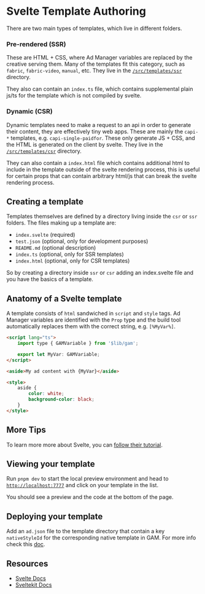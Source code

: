 # Svelte Template Authoring

There are two main types of templates, which live in different folders.

### Pre-rendered (SSR)

These are HTML + CSS, where Ad Manager variables are replaced by
the creative serving them. Many of the templates fit this category, such as `fabric`,
`fabric-video`, `manual`, etc. They live in the [`/src/templates/ssr`](/src/templates/ssr) directory.

They also can contain an `index.ts` file, which contains supplemental plain js/ts for the template which is not compiled by svelte.

### Dynamic (CSR)

Dynamic templates need to make a request to an api in order to generate their
content, they are effectively tiny web apps. These are mainly the `capi-*` templates, e.g. `capi-single-paidfor`.
These only generate JS + CSS, and the HTML is generated on the client by svelte.
They live in the [`/src/templates/csr`](/src/templates/csr) directory.

They can also contain a `index.html` file which contains additional html to include in the template outside of the svelte rendering process, this is useful for certain props that can contain arbitrary html/js that can break the svelte rendering process.

## Creating a template

Templates themselves are defined by a directory living inside the `csr` or `ssr`
folders. The files making up a template are:

- `index.svelte` (required)
- `test.json` (optional, only for development purposes)
- `README.md` (optional description)
- `index.ts` (optional, only for SSR templates)
- `index.html` (optional, only for CSR templates)

So by creating a directory inside `ssr` or `csr` adding an index.svelte file and you have the basics of a template.

## Anatomy of a Svelte template

A template consists of `html` sandwiched in `script` and `style` tags.
Ad Manager variables are identified with the `Prop` type and the build tool automatically
replaces them with the correct string, e.g. `[%MyVar%]`.

```html
<script lang="ts">
	import type { GAMVariable } from '$lib/gam';

	export let MyVar: GAMVariable;
</script>

<aside>My ad content with {MyVar}</aside>

<style>
	aside {
		color: white;
		background-color: black;
	}
</style>
```

## More Tips

To learn more more about Svelte, you can [follow their tutorial](https://svelte.dev/tutorial/basics).

## Viewing your template

Run `pnpm dev` to start the local preview environment and head to [`http://localhost:7777`](http://localhost:7777) and click on your template in the list.

You should see a preview and the code at the bottom of the page.

## Deploying your template

Add an `ad.json` file to the template directory that contain a key `nativeStyleId` for the corresponding native template in GAM. For more info check this [doc](https://github.com/guardian/commercial-templates/tree/main/scripts/deploy).

## Resources

- [Svelte Docs](https://svelte.dev/docs)
- [Sveltekit Docs](https://kit.svelte.dev/docs/introduction)
